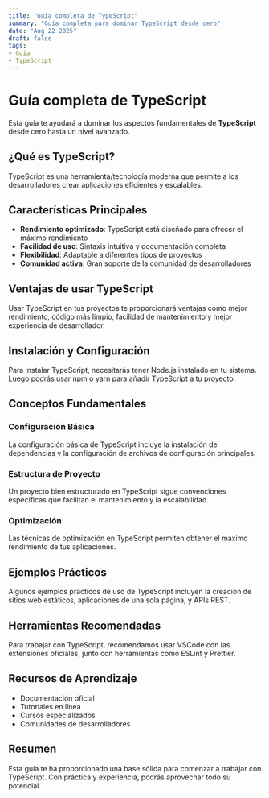 ```yaml
---
title: "Guía completa de TypeScript"
summary: "Guía completa para dominar TypeScript desde cero"
date: "Aug 22 2025"
draft: false
tags:
- Guía
- TypeScript
---
```


# Guía completa de TypeScript

Esta guía te ayudará a dominar los aspectos fundamentales de **TypeScript** desde cero hasta un nivel avanzado.

## ¿Qué es TypeScript?

TypeScript es una herramienta/tecnología moderna que permite a los desarrolladores crear aplicaciones eficientes y escalables.

## Características Principales

- **Rendimiento optimizado**: TypeScript está diseñado para ofrecer el máximo rendimiento
- **Facilidad de uso**: Sintaxis intuitiva y documentación completa
- **Flexibilidad**: Adaptable a diferentes tipos de proyectos
- **Comunidad activa**: Gran soporte de la comunidad de desarrolladores

## Ventajas de usar TypeScript

Usar TypeScript en tus proyectos te proporcionará ventajas como mejor rendimiento, código más limpio, facilidad de mantenimiento y mejor experiencia de desarrollador.

## Instalación y Configuración

Para instalar TypeScript, necesitarás tener Node.js instalado en tu sistema. Luego podrás usar npm o yarn para añadir TypeScript a tu proyecto.

## Conceptos Fundamentales

### Configuración Básica
La configuración básica de TypeScript incluye la instalación de dependencias y la configuración de archivos de configuración principales.

### Estructura de Proyecto
Un proyecto bien estructurado en TypeScript sigue convenciones específicas que facilitan el mantenimiento y la escalabilidad.

### Optimización
Las técnicas de optimización en TypeScript permiten obtener el máximo rendimiento de tus aplicaciones.

## Ejemplos Prácticos

Algunos ejemplos prácticos de uso de TypeScript incluyen la creación de sitios web estáticos, aplicaciones de una sola página, y APIs REST.

## Herramientas Recomendadas

Para trabajar con TypeScript, recomendamos usar VSCode con las extensiones oficiales, junto con herramientas como ESLint y Prettier.

## Recursos de Aprendizaje

- Documentación oficial
- Tutoriales en línea
- Cursos especializados
- Comunidades de desarrolladores

## Resumen

Esta guía te ha proporcionado una base sólida para comenzar a trabajar con TypeScript. Con práctica y experiencia, podrás aprovechar todo su potencial.
